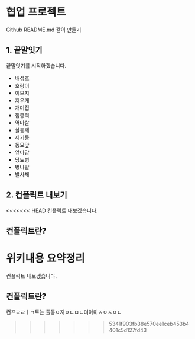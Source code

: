 # 협업 프로젝트
Github README.md 같이 만들기

## 1. 끝말잇기
끝말잇기를 시작하겠습니다.

- 배성호
- 호랑이
- 이모지
- 지우개
- 개미집
- 집중력
- 역마살
- 살충제
- 제기동
- 동묘앞
- 앞마당
- 당뇨병
- 병나발
- 발사체

## 2. 컨플릭트 내보기
<<<<<<< HEAD
컨플릭트 내보겠습니다. 

## 컨플릭트란?
위키내용 요약정리
=======
컨플릭트 내보겠습니다.

## 컨플릭트란?

컨프ㄹㄹㅣㄱ트는 출동ㅇ지ㅇㄴㅂㄴ뎌아미ㅈㅇㅈㅇㄴ
>>>>>>> 5341f903fb38e570ee1ceb453b4401c5d127fd43
